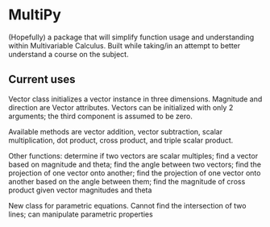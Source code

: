 # MultiPy
(Hopefully) a package that will simplify function usage and understanding within Multivariable Calculus. Built while taking/in an attempt to better understand a course on the subject.

## Current uses
Vector class initializes a vector instance in three dimensions. Magnitude and direction are Vector attributes. Vectors can be initialized with only 2 arguments; the third component is assumed to be zero.

Available methods are vector addition, vector subtraction, scalar multiplication, dot product, cross product, and triple scalar product.

Other functions: determine if two vectors are scalar multiples; find a vector based on magnitude and theta; find the angle between two vectors; find the projection of one vector onto another; find the projection of one vector onto another based on the angle between them; find the magnitude of cross product given vector magnitudes and theta

New class for parametric equations. Cannot find the intersection of two lines; can manipulate parametric properties